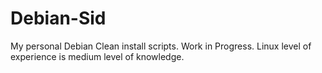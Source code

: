 # Debian-Sid
My personal Debian Clean install scripts. 
Work in Progress.
Linux level of experience is medium level of knowledge. 
